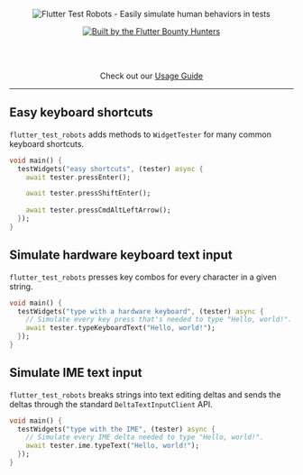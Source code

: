 <p align="center">
  <img src="https://github.com/Flutter-Bounty-Hunters/flutter_test_robots/assets/7259036/957e6907-6dfa-4614-810d-3d79ad6bd92d" alt="Flutter Test Robots - Easily simulate human behaviors in tests">
</p>

<p align="center">
  <a href="https://flutterbountyhunters.com" target="_blank">
    <img src="https://github.com/Flutter-Bounty-Hunters/flutter_test_robots/assets/7259036/1b19720d-3dad-4ade-ac76-74313b67a898" alt="Built by the Flutter Bounty Hunters">
  </a>
</p>

<br><br>

<p align="center">Check out our <a href="https://flutter-bounty-hunters.github.io/flutter_test_robots/" target="_blank">Usage Guide</a></p>

---

## Easy keyboard shortcuts
`flutter_test_robots` adds methods to `WidgetTester` for many common keyboard shortcuts.

```dart
void main() {
  testWidgets("easy shortcuts", (tester) async {
    await tester.pressEnter();

    await tester.pressShiftEnter();
    
    await tester.pressCmdAltLeftArrow();
  });
}
```

## Simulate hardware keyboard text input
`flutter_test_robots` presses key combos for every character in a given string.

```dart
void main() {
  testWidgets("type with a hardware keyboard", (tester) async {
    // Simulate every key press that's needed to type "Hello, world!".
    await tester.typeKeyboardText("Hello, world!");
  });
}
```

## Simulate IME text input
`flutter_test_robots` breaks strings into text editing deltas and sends the deltas through the
standard `DeltaTextInputClient` API.

```dart
void main() {
  testWidgets("type with the IME", (tester) async {
    // Simulate every IME delta needed to type "Hello, world!".
    await tester.ime.typeText("Hello, world!");
  });
}
```
